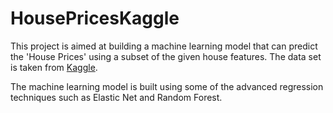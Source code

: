# HousePricesKaggle

This project is aimed at building a machine learning model that can predict the 'House Prices' using a subset of the given house features. The data set is taken from
[Kaggle](https://www.kaggle.com/c/house-prices-advanced-regression-techniques/data).

The machine learning model is built using some of the advanced regression techniques such as Elastic Net and Random Forest.